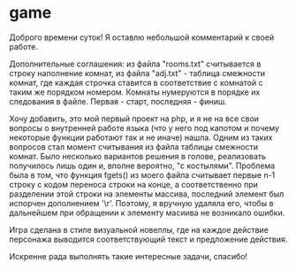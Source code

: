 # game
Доброго времени суток!
Я оставлю небольшой комментарий к своей работе. 

Дополнительные соглашения: из файла "rooms.txt" считывается в строку наполнение комнат, из файла "adj.txt" - таблица смежности комнат, где каждая строчка ставится в соответствие с комнатой с таким же порядком номером. Комнаты нумеруются в порядке их следования в файле. Первая - старт, последняя - финиш.

Хочу добавить, это мой первый проект на php, и я не на все свои вопросы о внутренней работе языка (что у него под капотом и почему некоторые функции работают так и не иначе) нашла. Одним из таких вопросов стал момент считывания из файла таблицы смежности комнат. Было несколько вариантов решения в голове, реализовать получилось лишь один и, вполне вероятно, "с костылями". Проблема была в том, что функция fgets() из моего файла считывает первые n-1 строку с кодом переноса строки на конце, а соответственно при разделении этой строки на элементы массива, последний элемент был испорчен дополнением '\r'. Поэтому, я вручную удаляла его, чтобы в дальнейшем при обращении к элементу масиива не возникало ошибки. 

Игра сделана в стиле визуальной новеллы, где на каждое действие персонажа выводится соответствующий текст и предложение действия. 

Искренне рада выполнять такие интересные задачи, спасибо!
